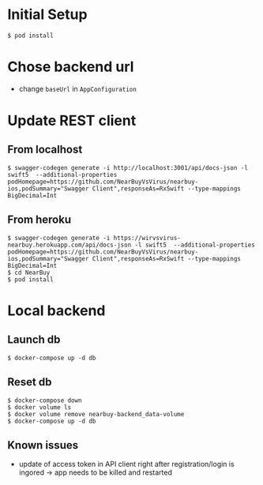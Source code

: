 # Initial Setup

```
$ pod install
```

# Chose backend url

- change `baseUrl` in `AppConfiguration`

# Update REST client

## From localhost
```
$ swagger-codegen generate -i http://localhost:3001/api/docs-json -l swift5  --additional-properties podHomepage=https://github.com/NearBuyVsVirus/nearbuy-ios,podSummary="Swagger Client",responseAs=RxSwift --type-mappings BigDecimal=Int
```

## From heroku
```
$ swagger-codegen generate -i https://wirvsvirus-nearbuy.herokuapp.com/api/docs-json -l swift5  --additional-properties podHomepage=https://github.com/NearBuyVsVirus/nearbuy-ios,podSummary="Swagger Client",responseAs=RxSwift --type-mappings BigDecimal=Int
$ cd NearBuy
$ pod install
```


# Local backend

## Launch db

```
$ docker-compose up -d db
```

## Reset db

```
$ docker-compose down
$ docker volume ls
$ docker volume remove nearbuy-backend_data-volume
$ docker-compose up -d db
```

## Known issues

- update of access token in API client right after registration/login is ingored -> app needs to be killed and restarted

